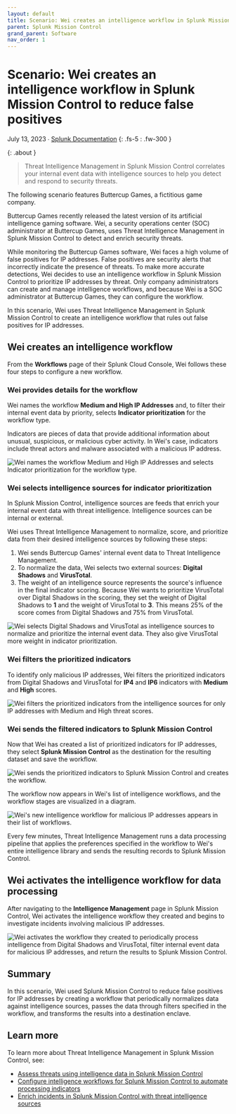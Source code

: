 ```yaml
---
layout: default
title: Scenario: Wei creates an intelligence workflow in Splunk Mission Control to reduce false positives
parent: Splunk Mission Control
grand_parent: Software
nav_order: 1
---
```


# Scenario: Wei creates an intelligence workflow in Splunk Mission Control to reduce false positives

July 13, 2023 ∙ [Splunk Documentation](https://docs.splunk.com/Documentation/MC/Current/Detect/TIMFalsePositives)
{: .fs-5 : .fw-300 }

{:  .about }
> Threat Intelligence Management in Splunk Mission Control correlates your internal event data with intelligence sources to help you detect and respond to security threats.

The following scenario features Buttercup Games, a fictitious game company.

Buttercup Games recently released the latest version of its artificial intelligence gaming software. Wei, a security operations center (SOC) administrator at Buttercup Games, uses Threat Intelligence Management in Splunk Mission Control to detect and enrich security threats.

While monitoring the Buttercup Games software, Wei faces a high volume of false positives for IP addresses. False positives are security alerts that incorrectly indicate the presence of threats. To make more accurate detections, Wei decides to use an intelligence workflow in Splunk Mission Control to prioritize IP addresses by threat. Only company administrators can create and manage intelligence workflows, and because Wei is a SOC administrator at Buttercup Games, they can configure the workflow.

In this scenario, Wei uses Threat Intelligence Management in Splunk Mission Control to create an intelligence workflow that rules out false positives for IP addresses.

## Wei creates an intelligence workflow

From the **Workflows** page of their Splunk Cloud Console, Wei follows these four steps to configure a new workflow.

### Wei provides details for the workflow

Wei names the workflow **Medium and High IP Addresses** and, to filter their internal event data by priority, selects **Indicator prioritization** for the workflow type.

Indicators are pieces of data that provide additional information about unusual, suspicious, or malicious cyber activity. In Wei's case, indicators include threat actors and malware associated with a malicious IP address.

![Wei names the workflow Medium and High IP Addresses and selects Indicator prioritization for the workflow type.](https://github.com/haileytapia/portfolio/assets/78626762/287be924-7569-497a-af7e-f8793ae2056a)

### Wei selects intelligence sources for indicator prioritization

In Splunk Mission Control, intelligence sources are feeds that enrich your internal event data with threat intelligence. Intelligence sources can be internal or external.

Wei uses Threat Intelligence Management to normalize, score, and prioritize data from their desired intelligence sources by following these steps:

1. Wei sends Buttercup Games' internal event data to Threat Intelligence Management.
2. To normalize the data, Wei selects two external sources: **Digital Shadows** and **VirusTotal**.
3. The weight of an intelligence source represents the source's influence in the final indicator scoring. Because Wei wants to prioritize VirusTotal over Digital Shadows in the scoring, they set the weight of Digital Shadows to **1** and the weight of VirusTotal to **3**. This means 25% of the score comes from Digital Shadows and 75% from VirusTotal.

![Wei selects Digital Shadows and VirusTotal as intelligence sources to normalize and prioritize the internal event data. They also give VirusTotal more weight in indicator prioritization.](https://github.com/haileytapia/portfolio/assets/78626762/d6d5eeb3-4456-4c76-a5e1-4b1d7577a01f)

### Wei filters the prioritized indicators

To identify only malicious IP addresses, Wei filters the prioritized indicators from Digital Shadows and VirusTotal for **IP4** and **IP6** indicators with **Medium** and **High** scores.

![Wei filters the prioritized indicators from the intelligence sources for only IP addresses with Medium and High threat scores.](https://github.com/haileytapia/portfolio/assets/78626762/8d02e567-dfdc-4285-b154-c8fd44e9b3f4)

### Wei sends the filtered indicators to Splunk Mission Control

Now that Wei has created a list of prioritized indicators for IP addresses, they select **Splunk Mission Control** as the destination for the resulting dataset and save the workflow.

![Wei sends the prioritized indicators to Splunk Mission Control and creates the workflow.](https://github.com/haileytapia/portfolio/assets/78626762/c16cd66f-9279-4cfe-a8d6-11829a88163d)

The workflow now appears in Wei's list of intelligence workflows, and the workflow stages are visualized in a diagram.

![Wei's new intelligence workflow for malicious IP addresses appears in their list of workflows.](https://github.com/haileytapia/portfolio/assets/78626762/17a91593-d095-4e18-be62-714f57ff4da1)

Every few minutes, Threat Intelligence Management runs a data processing pipeline that applies the preferences specified in the workflow to Wei's entire intelligence library and sends the resulting records to Splunk Mission Control.

## Wei activates the intelligence workflow for data processing

After navigating to the **Intelligence Management** page in Splunk Mission Control, Wei activates the intelligence workflow they created and begins to investigate incidents involving malicious IP addresses.

![Wei activates the workflow they created to periodically process intelligence from Digital Shadows and VirusTotal, filter internal event data for malicious IP addresses, and return the results to Splunk Mission Control.](https://github.com/haileytapia/portfolio/assets/78626762/aafe5e85-7c95-488d-bc48-afb9e84c4a6d)

## Summary

In this scenario, Wei used Splunk Mission Control to reduce false positives for IP addresses by creating a workflow that periodically normalizes data against intelligence sources, passes the data through filters specified in the workflow, and transforms the results into a destination enclave.

## Learn more

To learn more about Threat Intelligence Management in Splunk Mission Control, see:

* [Assess threats using intelligence data in Splunk Mission Control](http://docs.splunk.com/Documentation/MC/Current/Detect/Intelligence)
* [Configure intelligence workflows for Splunk Mission Control to automate processing indicators](http://docs.splunk.com/Documentation/MC/Current/Detect/IntelligenceWorkflows)
* [Enrich incidents in Splunk Mission Control with threat intelligence sources](http://docs.splunk.com/Documentation/MC/Current/Detect/IntelligenceSources)
